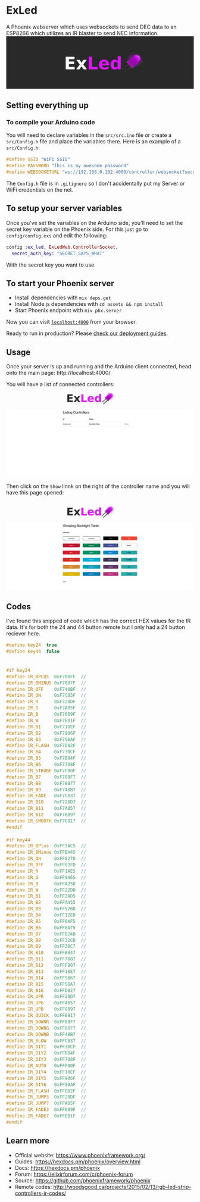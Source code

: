 # ExLed
A Phoenix webserver which uses websockets to send DEC data to an ESP8266 which utilizes an IR blaster to send NEC information.
![Banner image](https://raw.githubusercontent.com/zastrixarundell/ex_led/master/images/banner.png "Banner image")

## Setting everything up

### To compile your Arduino code
You will need to declare variables in the `src/src.ino` file or create a `src/Config.h` file and place the variables there. Here is an example of a `src/Config.h`:
```cpp
#define SSID "WiFi SSID"
#define PASSWORD "This is my awesome password"
#define WEBSOCKETURL "ws://192.168.0.102:4000/controller/websocket?secret_key=SECRET_SAYS_WHAT"
```

The `Config.h` file is in `.gitignore` so I don't accidentally put my Server or WiFi credentials on the net.

## To setup your server variables
Once you've set the variables on the Arduino side, you'll need to set the secret key variable on the Phoenix side. For this just go to `config/config.exs` and edit the following:
```elixir
config :ex_led, ExLedWeb.ControllerSocket,
  secret_auth_key: "SECRET_SAYS_WHAT"
  ```
  With the secret key you want to use.

## To start your Phoenix server

  * Install dependencies with `mix deps.get`
  * Install Node.js dependencies with `cd assets && npm install`
  * Start Phoenix endpoint with `mix phx.server`

Now you can visit [`localhost:4000`](http://localhost:4000) from your browser.

Ready to run in production? Please [check our deployment guides](https://hexdocs.pm/phoenix/deployment.html).

## Usage

Once your server is up and running and the Arduino client connected, head onto the main page: http://localhost:4000/

You will have a list of connected controllers:
![Index image](https://raw.githubusercontent.com/zastrixarundell/ex_led/master/images/index.png "Index image")

Then click on the `Show` linnk on the right of the controller name and you will have this page opened:

![Show image](https://raw.githubusercontent.com/zastrixarundell/ex_led/master/images/show.png "Show image")

## Codes
I've found this snipped of code which has the correct HEX values for the IR data. It's for both the 24 and 44 button remote but I only had a 24 button reciever here.

```cpp
#define	key24  true
#define	key44  false


#if key24
#define	IR_BPLUS  0xF700FF	// 
#define	IR_BMINUS 0xF7807F	// 
#define	IR_OFF 	  0xF740BF	// 
#define	IR_ON 	  0xF7C03F	// 
#define	IR_R 	  0xF720DF	// 
#define	IR_G 	  0xF7A05F	// 
#define	IR_B 	  0xF7609F	// 
#define	IR_W 	  0xF7E01F	// 
#define	IR_B1	  0xF710EF	// 
#define	IR_B2	  0xF7906F	// 
#define	IR_B3	  0xF750AF	// 
#define	IR_FLASH  0xF7D02F	// 
#define	IR_B4	  0xF730CF	// 
#define	IR_B5	  0xF7B04F	// 
#define	IR_B6	  0xF7708F	// 
#define	IR_STROBE 0xF7F00F	// 
#define	IR_B7	  0xF708F7	// 
#define	IR_B8	  0xF78877	// 
#define	IR_B9	  0xF748B7	// 
#define	IR_FADE   0xF7C837	// 
#define	IR_B10	  0xF728D7	// 
#define	IR_B11	  0xF7A857	// 
#define	IR_B12	  0xF76897	// 
#define	IR_SMOOTH 0xF7E817	// 
#endif

#if key44
#define	IR_BPlus  0xFF3AC5	// 
#define	IR_BMinus 0xFFBA45	// 
#define	IR_ON 	  0xFF827D	// 
#define	IR_OFF 	  0xFF02FD	// 
#define	IR_R 	  0xFF1AE5	// 
#define	IR_G 	  0xFF9A65	// 
#define	IR_B  	  0xFFA25D	// 
#define	IR_W 	  0xFF22DD	// 
#define	IR_B1	  0xFF2AD5	// 
#define	IR_B2	  0xFFAA55	// 
#define	IR_B3	  0xFF926D	// 
#define	IR_B4	  0xFF12ED	// 
#define	IR_B5	  0xFF0AF5	// 
#define	IR_B6	  0xFF8A75	// 
#define	IR_B7	  0xFFB24D	// 
#define	IR_B8	  0xFF32CD	// 
#define	IR_B9	  0xFF38C7	// 
#define	IR_B10	  0xFFB847	// 
#define	IR_B11	  0xFF7887	// 
#define	IR_B12	  0xFFF807	// 
#define	IR_B13	  0xFF18E7	// 
#define	IR_B14	  0xFF9867	// 
#define	IR_B15	  0xFF58A7	// 
#define	IR_B16	  0xFFD827	// 
#define	IR_UPR 	  0xFF28D7	// 
#define	IR_UPG 	  0xFFA857	// 
#define	IR_UPB 	  0xFF6897	// 
#define	IR_QUICK  0xFFE817	// 
#define	IR_DOWNR  0xFF08F7	// 
#define	IR_DOWNG  0xFF8877	// 
#define	IR_DOWNB  0xFF48B7	// 
#define	IR_SLOW   0xFFC837	// 
#define	IR_DIY1   0xFF30CF	// 
#define	IR_DIY2   0xFFB04F	// 
#define	IR_DIY3   0xFF708F	// 
#define	IR_AUTO   0xFFF00F	// 
#define	IR_DIY4   0xFF10EF	// 
#define	IR_DIY5   0xFF906F	// 
#define	IR_DIY6   0xFF50AF	// 
#define	IR_FLASH  0xFFD02F	// 
#define	IR_JUMP3  0xFF20DF	// 
#define	IR_JUMP7  0xFFA05F	// 
#define	IR_FADE3  0xFF609F	// 
#define	IR_FADE7  0xFFE01F	// 
#endif
```

## Learn more

  * Official website: https://www.phoenixframework.org/
  * Guides: https://hexdocs.pm/phoenix/overview.html
  * Docs: https://hexdocs.pm/phoenix
  * Forum: https://elixirforum.com/c/phoenix-forum
  * Source: https://github.com/phoenixframework/phoenix
  * Remote codes: http://woodsgood.ca/projects/2015/02/13/rgb-led-strip-controllers-ir-codes/